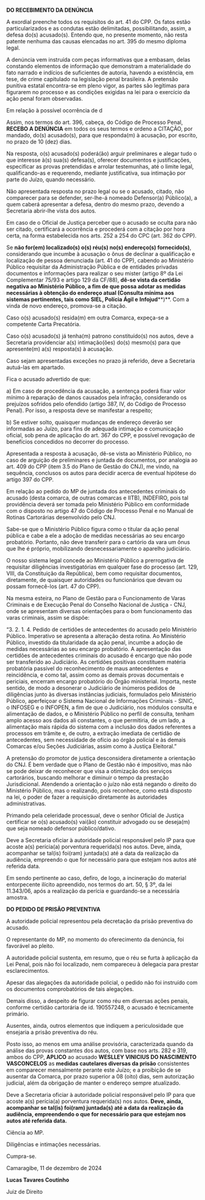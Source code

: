 **DO RECEBIMENTO DA DENÚNCIA**

A exordial preenche todos os requisitos do art. 41 do CPP. Os fatos estão particularizados e as condutas estão delimitadas, possibilitando, assim, a defesa do(s) acusado(s). Entendo que, no presente momento, não resta patente nenhuma das causas elencadas no art. 395 do mesmo diploma legal.

A denúncia vem instruída com peças informativas que a embasam, delas constando elementos de informação que demonstram a materialidade do fato narrado e indícios de suficientes de autoria, havendo a existência, em tese, de crime capitulado na legislação penal brasileira. A pretensão punitiva estatal encontra-se em pleno vigor, as partes são legítimas para figurarem no processo e as condições exigidas na lei para o exercício da ação penal foram observadas.

Em relação à possível ocorrência de d

Assim, nos termos do art. 396, cabeça, do Código de Processo Penal, **RECEBO A DENÚNCIA** em todos os seus termos e ordeno a CITAÇÃO, por mandado, do(s) acusado(s), para que responda(m) à acusação, por escrito, no prazo de 10 (dez) dias.

Na resposta, o(s) acusado(s) poderá(ão) arguir preliminares e alegar tudo o que interesse à(s) sua(s) defesa(s), oferecer documentos e justificações, especificar as provas pretendidas e arrolar testemunhas, até o limite legal, qualificando-as e requerendo, mediante justificativa, sua intimação por parte do Juízo, quando necessário.

Não apresentada resposta no prazo legal ou se o acusado, citado, não comparecer para se defender, ser-lhe-á nomeado Defensor(a) Público(a), a quem caberá apresentar a defesa, dentro do mesmo prazo, devendo a Secretaria abrir-lhe vista dos autos.

Em caso de o Oficial de Justiça perceber que o acusado se oculta para não ser citado, certificará a ocorrência e procederá com a citação por hora certa, na forma estabelecida nos arts. 252 a 254 do CPC (art. 362 do CPP).

Se **não for(em) localizado(s) o(s) réu(s) no(s) endereço(s) fornecido(s)**, considerando que incumbe à acusação o ônus de declinar a qualificação e localização de pessoa denunciada (art. 41 do CPP), cabendo ao Ministério Público requisitar da Administração Pública e de entidades privadas documentos e informações para realizar o seu mister (artigo 8º da Lei Complementar 75/93 e artigo 129 da CF/88), **dê-se vista da certidão negativa ao Ministério Público, a fim de que possa adotar as medidas necessárias à obtenção do endereço atual (Consulta mínima aos sistemas pertinentes, tais como SIEL, Polícia Ágil e** **Infojud****)**. Com a vinda de novo endereço, promova-se a citação.

Caso o(s) acusado(s) resida(m) em outra Comarca, expeça-se a competente Carta Precatória.

Caso o(s) acusado(s) já tenha(m) patrono constituído(s) nos autos, deve a Secretaria providenciar a(s) intimação(ões) do(s) mesmo(s) para que apresente(m) a(s) resposta(s) à acusação.

Caso sejam apresentadas exceções no prazo já referido, deve a Secretaria autuá-las em apartado.

Fica o acusado advertido de que:

a) Em caso de procedência da acusação, a sentença poderá fixar valor mínimo à reparação de danos causados pela infração, considerando os prejuízos sofridos pelo ofendido (artigo 387, IV, do Código de Processo Penal). Por isso, a resposta deve se manifestar a respeito;

b) Se estiver solto, quaisquer mudanças de endereço deverão ser informadas ao Juízo, para fins de adequada intimação e comunicação oficial, sob pena de aplicação do art. 367 do CPP, e possível revogação de benefícios concedidos no decorrer do processo.

Apresentada a resposta à acusação, dê-se vista ao Ministério Público, no caso de arguição de preliminares e juntada de documentos, por analogia ao art. 409 do CPP (item 3.5 do Plano de Gestão do CNJ), me vindo, na sequência, conclusos os autos para decidir acerca de eventual hipótese do artigo 397 do CPP.

Em relação ao pedido do MP de juntada dos antecedentes criminais do acusado (desta comarca, de outras comarcas e IITB), INDEFIRO, pois tal providência deverá ser tomada pelo Ministério Público em conformidade com o disposto no artigo 47 do Código de Processo Penal e no Manual de Rotinas Cartorárias desenvolvido pelo CNJ.

Sabe-se que o Ministério Público figura como o titular da ação penal pública e cabe a ele a adoção de medidas necessárias ao seu encargo probatório. Portanto, não deve transferir para o cartório da vara um ônus que lhe é próprio, mobilizando desnecessariamente o aparelho judiciário.

O nosso sistema legal concede ao Ministério Público a prerrogativa de requisitar diligências investigatórias em qualquer fase do processo (art. 129, VIII, da Constituição da República), bem como requisitar documentos, diretamente, de quaisquer autoridades ou funcionários que devam ou possam fornecê-los (art. 47 do CPP).

Na mesma esteira, no Plano de Gestão para o Funcionamento de Varas Criminais e de Execução Penal do Conselho Nacional de Justiça - CNJ, onde se apresentam diversas orientações para o bom funcionamento das varas criminais, assim se dispõe:

“3. 2. 1. 4. Pedido de certidões de antecedentes do acusado pelo Ministério Público. Imperativo se apresenta a alteração desta rotina. Ao Ministério Público, investido da titularidade da ação penal, incumbe a adoção de medidas necessárias ao seu encargo probatório. A apresentação das certidões de antecedentes criminais do acusado é encargo que não pode ser transferido ao Judiciário. As certidões positivas constituem matéria probatória passível do reconhecimento de maus antecedentes e reincidência, e como tal, assim como as demais provas documentais e periciais, encerram encargo probatório do Órgão ministerial. Importa, neste sentido, de modo a desonerar o Judiciário de inúmeros pedidos de diligências junto às diversas instâncias judiciais, formulados pelo Ministério Público, aperfeiçoar o Sistema Nacional de Informações Criminais - SINIC, o INFOSEG e o INFOPEN, a fim de que o Judiciário, nos módulos consulta e alimentação de dados, e o Ministério Público no perfil de consulta, tenham amplo acesso aos dados ali constantes, o que permitiria, de um lado, a alimentação mais rápida do sistema com a inclusão dos dados referentes a processos em trâmite e, de outro, a extração imediata de certidão de antecedentes, sem necessidade de ofício ao órgão policial e às demais Comarcas e/ou Seções Judiciárias, assim como à Justiça Eleitoral.”

A pretensão do promotor de justiça desconsidera diretamente a orientação do CNJ. É bem verdade que o Plano de Gestão não é impositivo, mas não se pode deixar de reconhecer que visa a otimização dos serviços cartorários, buscando melhorar e diminuir o tempo da prestação Jurisdicional. Atendendo a orientação o juízo não está negando o direito do Ministério Público, mas o realizando, pois reconhece, como está disposto na lei, o poder de fazer a requisição diretamente às autoridades administrativas.

Primando pela celeridade processual, deve o senhor Oficial de Justiça certificar se o(s) acusado(s) vai(ão) constituir advogado ou se deseja(m) que seja nomeado defensor público/dativo.

Deve a Secretaria oficiar à autoridade policial responsável pelo IP para que acoste a(s) perícia(a) porventura requerida(s) nos autos. Deve, ainda, acompanhar se tal(is) foi(ram) juntada(s) até a data da realização da audiência, empreendo o que for necessário para que estejam nos autos até referida data.

Em sendo pertinente ao caso, defiro, de logo, a incineração do material entorpecente ilícito apreendido, nos termos do art. 50, § 3º, da lei 11.343/06, após a realização da perícia e guardando-se a necessária amostra.

**DO PEDIDO DE PRISÃO PREVENTIVA**

A autoridade policial representou pela decretação da prisão preventiva do acusado.

O representante do MP, no momento do oferecimento da denúncia, foi favorável ao pleito.

A autoridade policial sustenta, em resumo, que o réu se furta à aplicação da Lei Penal, pois não foi localizado, nem compareceu à delegacia para prestar esclarecimentos.

Apesar das alegações da autoridade policial, o pedido não foi instruído com os documentos comprobatórios de tais alegações.

Demais disso, a despeito de figurar como réu em diversas ações penais, conforme certidão cartorária de id. 190557248, o acusado é tecnicamente primário.

Ausentes, ainda, outros elementos que indiquem a periculosidade que ensejaria a prisão preventiva do réu. 

Posto isso, ao menos em uma análise provisória, caracterizada quando da análise das provas constantes dos autos, com base nos arts. 282 e 319, ambos do CPP, **APLICO** ao acusado **WESLLEY VINICIUS DO NASCIMENTO VASCONCELOS** as **medidas cautelares diversas da prisão** consistentes em comparecer mensalmente perante este Juízo; e a proibição de se ausentar da Comarca, por prazo superior a 08 (oito) dias, sem autorização judicial, além da obrigação de manter o endereço sempre atualizado. 

Deve a Secretaria oficiar à autoridade policial responsável pelo IP para que acoste a(s) perícia(a) porventura requerida(s) nos autos. **Deve, ainda, acompanhar se tal(****is****) foi(****ram****) juntada(s) até a data da realização da audiência, empreendendo o que for necessário para que estejam nos autos até referida data.**

Ciência ao MP.

Diligências e intimações necessárias.

Cumpra-se.

Camaragibe, 11 de dezembro de 2024

**Lucas Tavares Coutinho**

Juiz de Direito